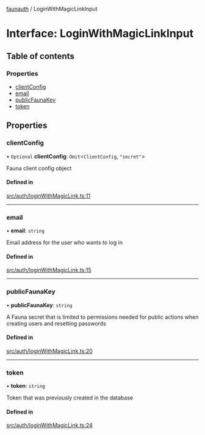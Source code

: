 [faunauth](../index.md) / LoginWithMagicLinkInput

# Interface: LoginWithMagicLinkInput

## Table of contents

### Properties

- [clientConfig](LoginWithMagicLinkInput.md#clientconfig)
- [email](LoginWithMagicLinkInput.md#email)
- [publicFaunaKey](LoginWithMagicLinkInput.md#publicfaunakey)
- [token](LoginWithMagicLinkInput.md#token)

## Properties

### clientConfig

• `Optional` **clientConfig**: `Omit`<`ClientConfig`, ``"secret"``\>

Fauna client config object

#### Defined in

[src/auth/loginWithMagicLink.ts:11](https://github.com/alexnitta/faunauth/blob/44c1409/src/auth/loginWithMagicLink.ts#L11)

___

### email

• **email**: `string`

Email address for the user who wants to log in

#### Defined in

[src/auth/loginWithMagicLink.ts:15](https://github.com/alexnitta/faunauth/blob/44c1409/src/auth/loginWithMagicLink.ts#L15)

___

### publicFaunaKey

• **publicFaunaKey**: `string`

A Fauna secret that is limited to permissions needed for public actions when creating users
and resetting passwords

#### Defined in

[src/auth/loginWithMagicLink.ts:20](https://github.com/alexnitta/faunauth/blob/44c1409/src/auth/loginWithMagicLink.ts#L20)

___

### token

• **token**: `string`

Token that was previously created in the database

#### Defined in

[src/auth/loginWithMagicLink.ts:24](https://github.com/alexnitta/faunauth/blob/44c1409/src/auth/loginWithMagicLink.ts#L24)
